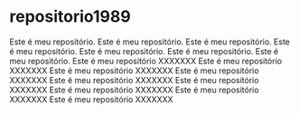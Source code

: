 # repositorio1989

Este é meu repositório. 
Este é meu repositório. 
Este é meu repositório. 
Este é meu repositório. 
Este é meu repositório. 
Este é meu repositório. 
Este é meu repositório. 
Este é meu repositório XXXXXXX 
Este é meu repositório XXXXXXX 
Este é meu repositório XXXXXXX 
Este é meu repositório XXXXXXX 
Este é meu repositório XXXXXXX 
Este é meu repositório XXXXXXX 
Este é meu repositório XXXXXXX 
Este é meu repositório XXXXXXX 
Este é meu repositório XXXXXXX 
